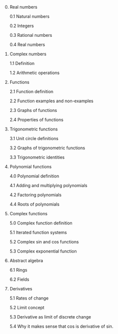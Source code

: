 0. Real numbers
   
   0.1 Natural numbers
   
   0.2 Integers
   
   0.3 Rational numbers
   
   0.4 Real numbers
   
1. Complex numbers

   1.1 Definition

   1.2 Arithmetic operations

2. Functions

   2.1 Function definition

   2.2 Function examples and non-examples

   2.3 Graphs of functions

   2.4 Properties of functions

3. Trigonometric functions

   3.1 Unit circle definitions

   3.2 Graphs of trigonometric functions

   3.3 Trigonometric identities

4. Polynomial functions
   
   4.0 Polynomial definition
   
   4.1 Adding and multiplying polynomials
   
   4.2 Factoring polynomials
   
   4.4 Roots of polynomials


5. Complex functions

   5.0 Complex function definition
   
   5.1 Iterated function systems

   5.2 Complex sin and cos functions

   5.3 Complex exponential function
   
6. Abstract algebra

   6.1 Rings
   
   6.2 Fields
   
6. Derivatives

   5.1 Rates of change

   5.2 Limit concept

   5.3 Derivative as limit of discrete change

   5.4 Why it makes sense that cos is derivative of sin.

